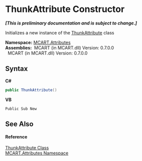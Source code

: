# ThunkAttribute Constructor 
 _**\[This is preliminary documentation and is subject to change.\]**_

Initializes a new instance of the <a href="3aeae38b-b2f8-1efb-428e-91efd509afd5">ThunkAttribute</a> class

**Namespace:**&nbsp;<a href="149c1cbf-2082-5e41-e423-c506e9b98202">MCART.Attributes</a><br />**Assemblies:**&nbsp;&nbsp;MCART (in MCART.dll) Version: 0.7.0.0<br />&nbsp;&nbsp;MCART (in MCART.dll) Version: 0.7.0.0<br />

## Syntax

**C#**<br />
``` C#
public ThunkAttribute()
```

**VB**<br />
``` VB
Public Sub New
```


## See Also


#### Reference
<a href="3aeae38b-b2f8-1efb-428e-91efd509afd5">ThunkAttribute Class</a><br /><a href="149c1cbf-2082-5e41-e423-c506e9b98202">MCART.Attributes Namespace</a><br />